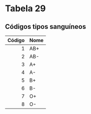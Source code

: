 # Tabela 29
## Códigos tipos sanguíneos

 | Código | Nome |
 | -----: | :--- |
 | 1      | AB+  |
 | 2      | AB-  |
 | 3      | A+   |
 | 4      | A-   |
 | 5      | B+   |
 | 6      | B-   |
 | 7      | O+   |
 | 8      | O-   |
